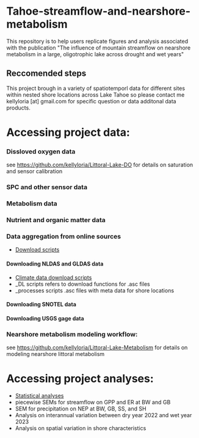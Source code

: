 # Tahoe-streamflow-and-nearshore-metabolism
This repository is to help users replicate figures and analysis associated with the publication "The influence of mountain streamflow on nearshore metabolism in a large, oligotrophic lake across drought and wet years" 

## Reccomended steps
This project brough in a variety of spatiotemporl data for different sites within nested shore locations across Lake Tahoe so please contact me kellyloria [at] gmail.com for specific question or data additonal data products. 

# Accessing project data:

### Dissloved oxygen data
see https://github.com/kellyloria/Littoral-Lake-DO for details on saturation and sensor calibration 
### SPC and other sensor data 
### Metabolism data 

### Nutrient and organic matter data

### Data aggregation from online sources
- [Download scripts](https://github.com/kellyloria/Tahoe-streamflow-and-nearshore-metabolism/tree/0fe27f9e1c22e13be22846e139a1ed0359f47454/Data_downloads)
#### Downloading NLDAS and GLDAS data
- [Climate data download scripts](https://github.com/kellyloria/Tahoe-streamflow-and-nearshore-metabolism/tree/0fe27f9e1c22e13be22846e139a1ed0359f47454/Data_downloads/Climate_data)
- _DL scripts refers to download functions for .asc files
- _processes scripts .asc files with meta data for shore locations 
#### Downloading SNOTEL data
#### Downloading USGS gage data

### Nearshore metabolism modeling workflow:
see https://github.com/kellyloria/Littoral-Lake-Metabolism for details on modeling nearshore littoral metabolism

# Accessing project analyses:
- [Statistical analyses](https://github.com/kellyloria/Tahoe-streamflow-and-nearshore-metabolism/tree/main/Analyses)
- piecewise SEMs for streamflow on GPP and ER at BW and GB
- SEM for precipitation on NEP at BW, GB, SS, and SH
- Analysis on interannual variation between dry year 2022 and wet year 2023
- Analysis on spatial variation in shore characteristics

